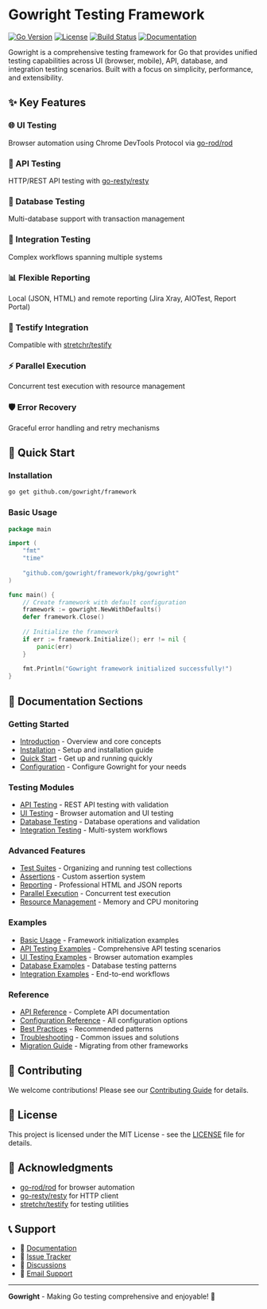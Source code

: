 # Gowright Testing Framework

[![Go Version](https://img.shields.io/badge/Go-1.22+-blue.svg)](https://golang.org)
[![License](https://img.shields.io/badge/License-MIT-green.svg)](https://github.com/gowright/framework/blob/main/LICENSE)
[![Build Status](https://img.shields.io/badge/Build-Passing-brightgreen.svg)]()
[![Documentation](https://img.shields.io/badge/docs-Docsify-blue)](https://gowright.github.io/framework/)

Gowright is a comprehensive testing framework for Go that provides unified testing capabilities across UI (browser, mobile), API, database, and integration testing scenarios. Built with a focus on simplicity, performance, and extensibility.

## ✨ Key Features

<div class="grid cards">

<div>

### 🌐 UI Testing
Browser automation using Chrome DevTools Protocol via [go-rod/rod](https://github.com/go-rod/rod)

</div>

<div>

### 🚀 API Testing
HTTP/REST API testing with [go-resty/resty](https://github.com/go-resty/resty/v2)

</div>

<div>

### 💾 Database Testing
Multi-database support with transaction management

</div>

<div>

### 🔗 Integration Testing
Complex workflows spanning multiple systems

</div>

<div>

### 📊 Flexible Reporting
Local (JSON, HTML) and remote reporting (Jira Xray, AIOTest, Report Portal)

</div>

<div>

### 🧪 Testify Integration
Compatible with [stretchr/testify](https://github.com/stretchr/testify)

</div>

<div>

### ⚡ Parallel Execution
Concurrent test execution with resource management

</div>

<div>

### 🛡️ Error Recovery
Graceful error handling and retry mechanisms

</div>

</div>

## 🚀 Quick Start

### Installation

```bash
go get github.com/gowright/framework
```

### Basic Usage

```go
package main

import (
    "fmt"
    "time"
    
    "github.com/gowright/framework/pkg/gowright"
)

func main() {
    // Create framework with default configuration
    framework := gowright.NewWithDefaults()
    defer framework.Close()
    
    // Initialize the framework
    if err := framework.Initialize(); err != nil {
        panic(err)
    }
    
    fmt.Println("Gowright framework initialized successfully!")
}
```

## 📖 Documentation Sections

### Getting Started
- [Introduction](getting-started/introduction.md) - Overview and core concepts
- [Installation](getting-started/installation.md) - Setup and installation guide
- [Quick Start](getting-started/quick-start.md) - Get up and running quickly
- [Configuration](getting-started/configuration.md) - Configure Gowright for your needs

### Testing Modules
- [API Testing](testing-modules/api-testing.md) - REST API testing with validation
- [UI Testing](testing-modules/ui-testing.md) - Browser automation and UI testing
- [Database Testing](testing-modules/database-testing.md) - Database operations and validation
- [Integration Testing](testing-modules/integration-testing.md) - Multi-system workflows

### Advanced Features
- [Test Suites](advanced/test-suites.md) - Organizing and running test collections
- [Assertions](advanced/assertions.md) - Custom assertion system
- [Reporting](advanced/reporting.md) - Professional HTML and JSON reports
- [Parallel Execution](advanced/parallel-execution.md) - Concurrent test execution
- [Resource Management](advanced/resource-management.md) - Memory and CPU monitoring

### Examples
- [Basic Usage](examples/basic-usage.md) - Framework initialization examples
- [API Testing Examples](examples/api-testing.md) - Comprehensive API testing scenarios
- [UI Testing Examples](examples/ui-testing.md) - Browser automation examples
- [Database Examples](examples/database-testing.md) - Database testing patterns
- [Integration Examples](examples/integration-testing.md) - End-to-end workflows

### Reference
- [API Reference](reference/api.md) - Complete API documentation
- [Configuration Reference](reference/configuration.md) - All configuration options
- [Best Practices](reference/best-practices.md) - Recommended patterns
- [Troubleshooting](reference/troubleshooting.md) - Common issues and solutions
- [Migration Guide](reference/migration.md) - Migrating from other frameworks

## 🤝 Contributing

We welcome contributions! Please see our [Contributing Guide](contributing/guide.md) for details.

## 📄 License

This project is licensed under the MIT License - see the [LICENSE](https://github.com/gowright/framework/blob/main/LICENSE) file for details.

## 🙏 Acknowledgments

- [go-rod/rod](https://github.com/go-rod/rod) for browser automation
- [go-resty/resty](https://github.com/go-resty/resty) for HTTP client
- [stretchr/testify](https://github.com/stretchr/testify) for testing utilities

## 📞 Support

- 📖 [Documentation](https://gowright.github.io/framework/)
- 🐛 [Issue Tracker](https://github.com/gowright/framework/issues)
- 💬 [Discussions](https://github.com/gowright/framework/discussions)
- 📧 [Email Support](mailto:support@gowright.dev)

---

**Gowright** - Making Go testing comprehensive and enjoyable! 🚀